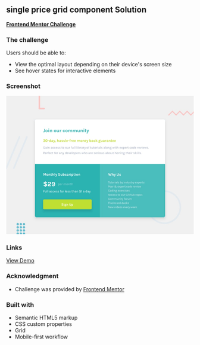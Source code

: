   <h2>single price grid component Solution</h2>
  <p>
    <a href="https://www.frontendmentor.io/challenges/3column-preview-card-component-pH92eAR2-" target="_blank"><strong>Frontend Mentor Challenge</strong></a>
  </p>

### The challenge

Users should be able to:

- View the optimal layout depending on their device's screen size
- See hover states for interactive elements

### Screenshot

<div align='center'>
<img src='./design/desktop-preview.jpg' alt='single price grid component preview image'>
</div>

### Links

<a href="https://brayanlegarda1.github.io/single-price-grid-component/" target="_blank">View Demo</a>

### Acknowledgment

- Challenge was provided by [Frontend Mentor](https://www.frontendmentor.io)

### Built with

- Semantic HTML5 markup
- CSS custom properties
- Grid
- Mobile-first workflow
